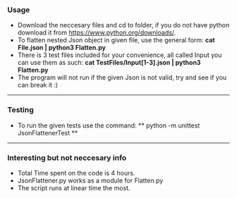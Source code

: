 ### Usage
- Download the neccesary files and cd to folder, if you do not have python download it from https://www.python.org/downloads/.
- To flatten nested Json object in given file, use the general form: **cat File.json | python3  Flatten.py**
- There is 3 test files included for your convenience, all called Input you can use them as such: **cat TestFiles/Input[1-3].json | python3  Flatten.py**
- The program will not run if the given Json is not valid, try and see if you can break it :)
------------
### Testing
- To run the given tests use the command: ** python -m unittest JsonFlattenerTest **

------------
### Interesting but not neccesary info
- Total Time spent on the code is 4 hours.
- JsonFlattener.py works as a module for Flatten.py
- The script runs at linear time the most.
